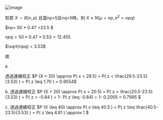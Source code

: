 
![image](https://github.com/user-attachments/assets/794abe8e-55b4-44c7-a6ba-59f83f8f0051)


知若 $X \sim B(n,p)$ 且當np>5且nq>5時，則 $X \approx N(\mu = np,\sigma^2=npq)$


$np= 50 * 0.47 =23.5 $

$npq= 50 *0.47 *0.53 = 12.455$

$\sqrt{npq} = 3.53$

故

a.

透過連續校正 $P (X < 30)  \approx P( x < 29.5) = P(  z < \frac{29.5-23.5}{3.53} ) = P(  z \leq 1.70 ) = 0.9554$ 


b.
透過連續校正 $P (X > 20)  \approx P( x > 20.5) = P(  z > \frac{20.5-23.5}{3.53} ) = P(  z > -0.84 ) = 1- P(  z \leq -0.84) = 1- 0.2005 = 0.7995 $ 

c.
透過連續校正 $P (X \leq 40)  \approx P( x \leq 40.5 ) = P(  z \leq \frac{40.5-23.5}{3.53} ) = P(  z \leq 4.81 ) \approx 1 $ 
